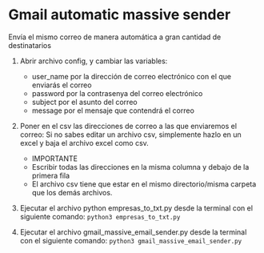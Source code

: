 # Gmail automatic massive sender
Envía el mismo correo de manera automática a gran cantidad de destinatarios

1. Abrir archivo config, y cambiar las variables:
    - user_name por la dirección de correo electrónico con el que enviarás el correo
    - password por la contrasenya del correo electrónico
    - subject por el asunto del correo
    - message por el mensaje que contendrá el correo

2. Poner en el csv las direcciones de correo a las que enviaremos el correo:
    Si no sabes editar un archivo csv, simplemente hazlo en un excel y baja el archivo excel como csv.
    - IMPORTANTE
    - Escribir todas las direcciones en la misma columna y debajo de la primera fila
    - El archivo csv tiene que estar en el mismo directorio/misma carpeta que los demás archivos.

3. Ejecutar el archivo python empresas_to_txt.py desde la terminal con el siguiente comando:
    `python3 empresas_to_txt.py`
    
4. Ejecutar el archivo gmail_massive_email_sender.py desde la terminal con el siguiente comando:
    `python3 gmail_massive_email_sender.py`
